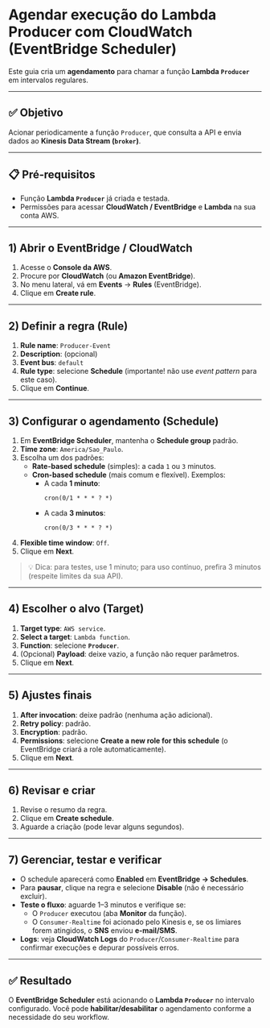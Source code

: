 
# Agendar execução do Lambda **Producer** com CloudWatch (EventBridge Scheduler)

Este guia cria um **agendamento** para chamar a função **Lambda `Producer`** em intervalos regulares.

---

## ✅ Objetivo
Acionar periodicamente a função `Producer`, que consulta a API e envia dados ao **Kinesis Data Stream (`broker`)**.

---

## 📋 Pré‑requisitos
- Função **Lambda `Producer`** já criada e testada.
- Permissões para acessar **CloudWatch / EventBridge** e **Lambda** na sua conta AWS.

---

## 1) Abrir o EventBridge / CloudWatch
1. Acesse o **Console da AWS**.
2. Procure por **CloudWatch** (ou **Amazon EventBridge**).
3. No menu lateral, vá em **Events** → **Rules** (EventBridge).
4. Clique em **Create rule**.

---

## 2) Definir a regra (Rule)
1. **Rule name**: `Producer-Event`
2. **Description**: (opcional)
3. **Event bus**: `default`
4. **Rule type**: selecione **Schedule** (importante! não use *event pattern* para este caso).
5. Clique em **Continue**.

---

## 3) Configurar o agendamento (Schedule)
1. Em **EventBridge Scheduler**, mantenha o **Schedule group** padrão.
2. **Time zone**: `America/Sao_Paulo`.
3. Escolha um dos padrões:
   - **Rate-based schedule** (simples): a cada `1` ou `3` minutos.
   - **Cron-based schedule** (mais comum e flexível). Exemplos:
      - A cada **1 minuto**:
        ```
        cron(0/1 * * * ? *)
        ```
      - A cada **3 minutos**:
        ```
        cron(0/3 * * * ? *)
        ```
4. **Flexible time window**: `Off`.
5. Clique em **Next**.

> 💡 Dica: para testes, use 1 minuto; para uso contínuo, prefira 3 minutos (respeite limites da sua API).

---

## 4) Escolher o alvo (Target)
1. **Target type**: `AWS service`.
2. **Select a target**: `Lambda function`.
3. **Function**: selecione **`Producer`**.
4. (Opcional) **Payload**: deixe vazio, a função não requer parâmetros.
5. Clique em **Next**.

---

## 5) Ajustes finais
1. **After invocation**: deixe padrão (nenhuma ação adicional).
2. **Retry policy**: padrão.
3. **Encryption**: padrão.
4. **Permissions**: selecione **Create a new role for this schedule** (o EventBridge criará a role automaticamente).
5. Clique em **Next**.

---

## 6) Revisar e criar
1. Revise o resumo da regra.
2. Clique em **Create schedule**.
3. Aguarde a criação (pode levar alguns segundos).

---

## 7) Gerenciar, testar e verificar
- O schedule aparecerá como **Enabled** em **EventBridge → Schedules**.
- Para **pausar**, clique na regra e selecione **Disable** (não é necessário excluir).
- **Teste o fluxo**: aguarde 1–3 minutos e verifique se:
  - O `Producer` executou (aba **Monitor** da função).
  - O `Consumer-Realtime` foi acionado pelo Kinesis e, se os limiares forem atingidos, o **SNS** enviou **e‑mail/SMS**.
- **Logs**: veja **CloudWatch Logs** do `Producer`/`Consumer-Realtime` para confirmar execuções e depurar possíveis erros.

---

## ✅ Resultado
O **EventBridge Scheduler** está acionando o **Lambda `Producer`** no intervalo configurado. Você pode **habilitar/desabilitar** o agendamento conforme a necessidade do seu workflow.

